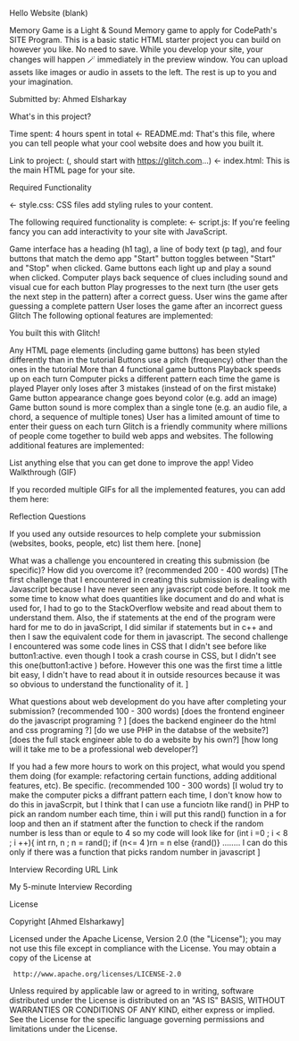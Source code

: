 Hello Website (blank)

Memory Game is a Light & Sound Memory game to apply for CodePath's SITE Program. This is a basic static HTML starter project you can build on however you like. No need to save. While you develop your site, your changes will happen 🪄 immediately in the preview window. You can upload assets like images or audio in assets to the left. The rest is up to you and your imagination.

Submitted by: Ahmed Elsharkay

What's in this project?

Time spent: 4 hours spent in total ← README.md: That's this file, where you can tell people what your cool website does and how you built it.

Link to project: (, should start with https://glitch.com...) ← index.html: This is the main HTML page for your site.

Required Functionality

← style.css: CSS files add styling rules to your content.

The following required functionality is complete: ← script.js: If you're feeling fancy you can add interactivity to your site with JavaScript.

 Game interface has a heading (h1 tag), a line of body text (p tag), and four buttons that match the demo app
 "Start" button toggles between "Start" and "Stop" when clicked.
 Game buttons each light up and play a sound when clicked.
 Computer plays back sequence of clues including sound and visual cue for each button
 Play progresses to the next turn (the user gets the next step in the pattern) after a correct guess.
 User wins the game after guessing a complete pattern
 User loses the game after an incorrect guess Glitch
The following optional features are implemented:

You built this with Glitch!

 Any HTML page elements (including game buttons) has been styled differently than in the tutorial
 Buttons use a pitch (frequency) other than the ones in the tutorial
 More than 4 functional game buttons
 Playback speeds up on each turn
 Computer picks a different pattern each time the game is played
 Player only loses after 3 mistakes (instead of on the first mistake)
 Game button appearance change goes beyond color (e.g. add an image)
 Game button sound is more complex than a single tone (e.g. an audio file, a chord, a sequence of multiple tones)
 User has a limited amount of time to enter their guess on each turn Glitch is a friendly community where millions of people come together to build web apps and websites.
The following additional features are implemented:

 List anything else that you can get done to improve the app!
Video Walkthrough (GIF)

If you recorded multiple GIFs for all the implemented features, you can add them here:    

Reflection Questions

If you used any outside resources to help complete your submission (websites, books, people, etc) list them here. [none]

What was a challenge you encountered in creating this submission (be specific)? How did you overcome it? (recommended 200 - 400 words) [The first challenge that I encountered in creating this submission is dealing with Javascript because I have never seen any javascript code before. It took me some time to know what does quantities like document and do and what is used for, I had to go to the StackOverflow website and read about them to understand them. Also, the if statements at the end of the program were hard for me to do in javaScript, I did similar if statements but in c++ and then I saw the equivalent code for them in javascript. The second challenge I encountered was some code lines in CSS that I didn't see before like button1:active. even though I took a crash course in CSS, but I didn't see this one(button1:active ) before. However this one was the first time a little bit easy, I didn't have to read about it in outside resources because it was so obvious to understand the functionality of it. ]

What questions about web development do you have after completing your submission? (recommended 100 - 300 words) [does the frontend engineer do the javascript programing ? ] [does the backend engineer do the html and css programing ?] [do we use PHP in the databse of the website?] [does the full stack engineer able to do a website by his own?] [how long will it take me to be a professional web developer?]

If you had a few more hours to work on this project, what would you spend them doing (for example: refactoring certain functions, adding additional features, etc). Be specific. (recommended 100 - 300 words) [I wolud try to make the computer picks a diffrant pattern each time, I don't know how to do this in javaScrpit, but I think that I can use a funciotn like rand() in PHP to pick an random number each time, thin i will put this rand() function in a for loop and then an if statment after the function to check if the random number is less than or equle to 4 so my code will look like for (int i =0 ; i < 8 ; i ++){ int rn, n ; n = rand(); if (n<= 4 )rn = n else {rand()} ........ I can do this only if there was a function that picks random number in javascript ]

Interview Recording URL Link

My 5-minute Interview Recording

License

 Copyright [Ahmed Elsharkawy]

 Licensed under the Apache License, Version 2.0 (the "License");
 you may not use this file except in compliance with the License.
 You may obtain a copy of the License at

     http://www.apache.org/licenses/LICENSE-2.0

 Unless required by applicable law or agreed to in writing, software
 distributed under the License is distributed on an "AS IS" BASIS,
 WITHOUT WARRANTIES OR CONDITIONS OF ANY KIND, either express or implied.
 See the License for the specific language governing permissions and
 limitations under the License.
